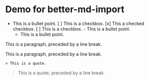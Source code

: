 # Demo for better-md-import

- This is a bullet point.
    [ ] This is a checkbox.
        [x] This a checked checkbox.
    [ ] This is a checkbox.
        - This is a bullet point.
    - This is a bullet point.

This is a paragraph, preceded by a line break.

This is a paragraph, preceded by a line break.

    > This is a quote.


> This is a quote, preceded by a line break.


